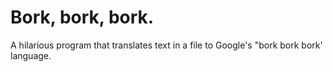 # Bork, bork, bork.
A hilarious program that translates text in a file to Google's "bork bork bork' language.
